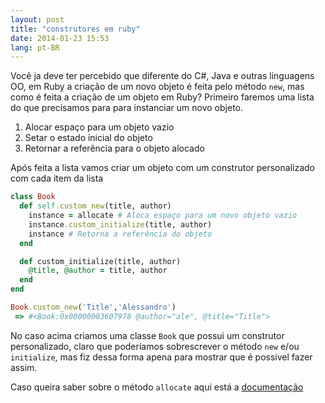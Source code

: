 ```yaml
---
layout: post
title: "construtores em ruby"
date: 2014-01-23 15:53
lang: pt-BR
---
```

Você ja deve ter percebido que diferente do C#, Java e outras linguagens OO, em Ruby a criação de um novo objeto é feita pelo método `new`, mas como é feita a criação de um objeto em Ruby?
Primeiro faremos uma lista do que precisamos para para instanciar um novo objeto.

1.  Alocar espaço para um objeto vazio
2.  Setar o estado inicial do objeto
3.  Retornar a referência para o objeto alocado

Após feita a lista vamos criar um objeto com um construtor personalizado com cada item da lista

```ruby
class Book
  def self.custom_new(title, author)
    instance = allocate # Aloca espaço para um novo objeto vazio
    instance.custom_initialize(title, author)
    instance # Retorna a referência do objeto
  end

  def custom_initialize(title, author)
    @title, @author = title, author
  end
end

Book.custom_new('Title','Alessandro')
 => #<Book:0x00000003607978 @author="ale", @title="Title">
```
No caso acima criamos uma classe `Book` que possui um construtor personalizado, claro que poderíamos sobrescrever o método `new` e/ou `initialize`, mas fiz dessa forma apena para mostrar que é possivel fazer assim.

Caso queira saber sobre o método `allocate` aqui está a [documentação](http://www.ruby-doc.org/core-2.1.0/Class.html#method-i-allocate)
